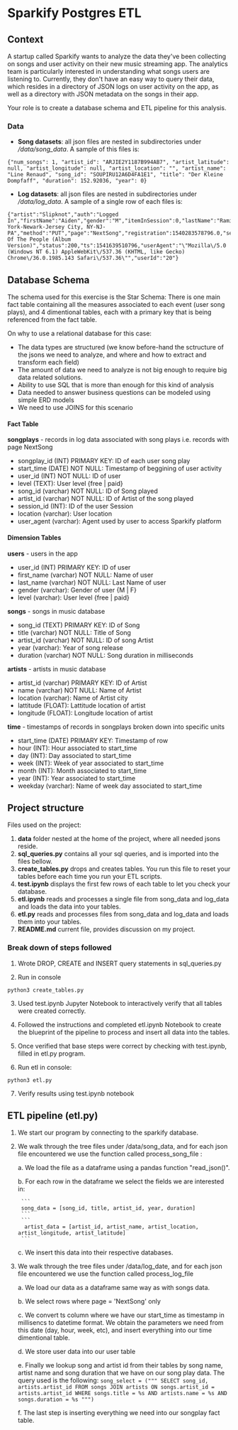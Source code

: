 # Sparkify Postgres ETL


## Context

A startup called Sparkify wants to analyze the data they've been collecting on songs and user activity on their new music streaming app. 
The analytics team is particularly interested in understanding what songs users are listening to. 
Currently, they don't have an easy way to query their data, which resides in a directory of JSON logs on user activity on the app, as well as a directory with JSON metadata on the songs in their app.

Your role is to create a database schema and ETL pipeline for this analysis.

### Data
- **Song datasets**: all json files are nested in subdirectories under */data/song_data*. A sample of this files is:

```
{"num_songs": 1, "artist_id": "ARJIE2Y1187B994AB7", "artist_latitude": null, "artist_longitude": null, "artist_location": "", "artist_name": "Line Renaud", "song_id": "SOUPIRU12A6D4FA1E1", "title": "Der Kleine Dompfaff", "duration": 152.92036, "year": 0}
```

- **Log datasets**: all json files are nested in subdirectories under */data/log_data*. A sample of a single row of each files is:

```
{"artist":"Slipknot","auth":"Logged In","firstName":"Aiden","gender":"M","itemInSession":0,"lastName":"Ramirez","length":192.57424,"level":"paid","location":"New York-Newark-Jersey City, NY-NJ-PA","method":"PUT","page":"NextSong","registration":1540283578796.0,"sessionId":19,"song":"Opium Of The People (Album Version)","status":200,"ts":1541639510796,"userAgent":"\"Mozilla\/5.0 (Windows NT 6.1) AppleWebKit\/537.36 (KHTML, like Gecko) Chrome\/36.0.1985.143 Safari\/537.36\"","userId":"20"}
```

## Database Schema
The schema used for this exercise is the Star Schema: 
There is one main fact table containing all the measures associated to each event (user song plays), 
and 4 dimentional tables, each with a primary key that is being referenced from the fact table.

On why to use a relational database for this case:
- The data types are structured (we know before-hand the sctructure of the jsons we need to analyze, and where and how to extract and transform each field)
- The amount of data we need to analyze is not big enough to require big data related solutions.
- Ability to use SQL that is more than enough for this kind of analysis
- Data needed to answer business questions can be modeled using simple ERD models
- We need to use JOINS for this scenario

#### Fact Table
**songplays** - records in log data associated with song plays i.e. records with page NextSong
- songplay_id (INT) PRIMARY KEY: ID of each user song play 
- start_time (DATE) NOT NULL: Timestamp of beggining of user activity
- user_id (INT) NOT NULL: ID of user
- level (TEXT): User level {free | paid}
- song_id (varchar) NOT NULL: ID of Song played
- artist_id (varchar) NOT NULL: ID of Artist of the song played
- session_id (INT): ID of the user Session 
- location (varchar): User location 
- user_agent (varchar): Agent used by user to access Sparkify platform

#### Dimension Tables
**users** - users in the app
- user_id (INT) PRIMARY KEY: ID of user
- first_name (varchar) NOT NULL: Name of user
- last_name (varchar) NOT NULL: Last Name of user
- gender (varchar): Gender of user {M | F}
- level (varchar): User level {free | paid}

**songs** - songs in music database
- song_id (TEXT) PRIMARY KEY: ID of Song
- title (varchar) NOT NULL: Title of Song
- artist_id (varchar) NOT NULL: ID of song Artist
- year (varchar): Year of song release
- duration (varchar) NOT NULL: Song duration in milliseconds

**artists** - artists in music database
- artist_id (varchar) PRIMARY KEY: ID of Artist
- name (varchar) NOT NULL: Name of Artist
- location (varchar): Name of Artist city
- lattitude (FLOAT): Lattitude location of artist
- longitude (FLOAT): Longitude location of artist

**time** - timestamps of records in songplays broken down into specific units
- start_time (DATE) PRIMARY KEY: Timestamp of row
- hour (INT): Hour associated to start_time
- day (INT): Day associated to start_time
- week (INT): Week of year associated to start_time
- month (INT): Month associated to start_time 
- year (INT): Year associated to start_time
- weekday (varchar): Name of week day associated to start_time


## Project structure

Files used on the project:
1. **data** folder nested at the home of the project, where all needed jsons reside.
2. **sql_queries.py** contains all your sql queries, and is imported into the files bellow.
3. **create_tables.py** drops and creates tables. You run this file to reset your tables before each time you run your ETL scripts.
4. **test.ipynb** displays the first few rows of each table to let you check your database.
5. **etl.ipynb** reads and processes a single file from song_data and log_data and loads the data into your tables. 
6. **etl.py** reads and processes files from song_data and log_data and loads them into your tables. 
7. **README.md** current file, provides discussion on my project.


### Break down of steps followed

1. Wrote DROP, CREATE and INSERT query statements in sql_queries.py

2. Run in console
 ```
python3 create_tables.py
```
3. Used test.ipynb Jupyter Notebook to interactively verify that all tables were created correctly.

4. Followed the instructions and completed etl.ipynb Notebook to create the blueprint of the pipeline to process and insert all data into the tables.

5. Once verified that base steps were correct by checking with test.ipynb, filled in etl.py program.

6. Run etl in console:
 ```
python3 etl.py
```
7. Verify results using test.ipynb notebook
## ETL pipeline (etl.py)

1. We start our program by connecting to the sparkify database.

2. We walk through the tree files under /data/song_data, and for each json file encountered we use the function called process_song_file :

    a. We load the file as a dataframe using a pandas function "read_json()".

    b. For each row in the dataframe we select the fields we are interested in:
    
        ```
        song_data = [song_id, title, artist_id, year, duration]
        ```
        ```
         artist_data = [artist_id, artist_name, artist_location, artist_longitude, artist_latitude]
        ```
    c. We insert this data into their respective databases.

6. We walk through the tree files under /data/log_date, and for each json file encountered we use the function called process_log_file

    a. We load our data as a dataframe same way as with songs data. 

    b. We select rows where page = 'NextSong' only

    c. We convert ts column where we have our start_time as timestamp in millisencs to datetime format. We obtain the parameters we need from this date (day, hour, week, etc), and insert everything into our time dimentional table.

    d. We store user data into our user table

    e. Finally we lookup song and artist id from their tables by song name, artist name and song duration that we have on our song play data. The query used is the following:
        ```
        song_select = ("""
            SELECT song_id, artists.artist_id
            FROM songs JOIN artists ON songs.artist_id = artists.artist_id
            WHERE songs.title = %s
            AND artists.name = %s
            AND songs.duration = %s
        """)
        ```

    f. The last step is inserting everything we need into our songplay fact table.
